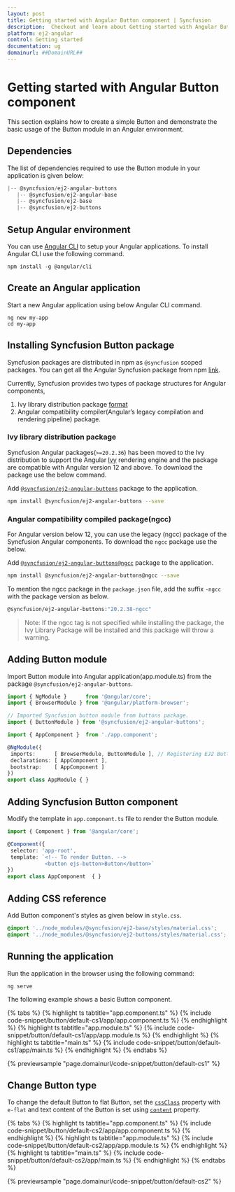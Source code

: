 ```yaml
---
layout: post
title: Getting started with Angular Button component | Syncfusion
description:  Checkout and learn about Getting started with Angular Button component of Syncfusion Essential JS 2 and more details.
platform: ej2-angular
control: Getting started 
documentation: ug
domainurl: ##DomainURL##
---
```


# Getting started with Angular Button component

This section explains how to create a simple Button and demonstrate the basic usage of the Button module in an Angular environment.

## Dependencies

The list of dependencies required to use the Button module in your application is given below:

 ```typescript
|-- @syncfusion/ej2-angular-buttons
    |-- @syncfusion/ej2-angular-base
    |-- @syncfusion/ej2-base
    |-- @syncfusion/ej2-buttons
```

## Setup Angular environment

You can use [Angular CLI](https://github.com/angular/angular-cli) to setup your Angular applications. To install Angular CLI use the following command.

```
npm install -g @angular/cli
```

## Create an Angular application

Start a new Angular application using below Angular CLI command.

```
ng new my-app
cd my-app
```

## Installing Syncfusion Button package

Syncfusion packages are distributed in npm as `@syncfusion` scoped packages. You can get all the Angular Syncfusion package from npm [link]( https://www.npmjs.com/search?q=%40syncfusion%2Fej2-angular- ).

Currently, Syncfusion provides two types of package structures for Angular components,
1. Ivy library distribution package [format](https://angular.io/guide/angular-package-format#angular-package-format)
2. Angular compatibility compiler(Angular’s legacy compilation and rendering pipeline) package.

### Ivy library distribution package

Syncfusion Angular packages(`>=20.2.36`) has been moved to the Ivy distribution to support the Angular [Ivy](https://docs.angular.lat/guide/ivy) rendering engine and the package are compatible with Angular version 12 and above. To download the package use the below command.

Add [`@syncfusion/ej2-angular-buttons`](https://www.npmjs.com/package/@syncfusion/ej2-angular-buttons/v/20.2.38) package to the application.

```bash
npm install @syncfusion/ej2-angular-buttons --save
```

### Angular compatibility compiled package(ngcc)

For Angular version below 12, you can use the legacy (ngcc) package of the Syncfusion Angular components. To download the `ngcc` package use the below.

Add [`@syncfusion/ej2-angular-buttons@ngcc`](https://www.npmjs.com/package/@syncfusion/ej2-angular-buttons/v/20.2.38-ngcc) package to the application.

```bash
npm install @syncfusion/ej2-angular-buttons@ngcc --save
```

To mention the ngcc package in the `package.json` file, add the suffix `-ngcc` with the package version as below.

```bash
@syncfusion/ej2-angular-buttons:"20.2.38-ngcc"
```

>Note: If the ngcc tag is not specified while installing the package, the Ivy Library Package will be installed and this package will throw a warning.

## Adding Button module

Import Button module into Angular application(app.module.ts) from the package
`@syncfusion/ej2-angular-buttons`.

 ```typescript
import { NgModule }      from '@angular/core';
import { BrowserModule } from '@angular/platform-browser';

// Imported Syncfusion button module from buttons package.
import { ButtonModule } from '@syncfusion/ej2-angular-buttons';

import { AppComponent }  from './app.component';

@NgModule({
  imports:      [ BrowserModule, ButtonModule ], // Registering EJ2 Button Module
  declarations: [ AppComponent ],
  bootstrap:    [ AppComponent ]
})
export class AppModule { }
```

## Adding Syncfusion Button component

Modify the template in `app.component.ts` file to render the Button module.

 ```typescript
import { Component } from '@angular/core';

@Component({
  selector: 'app-root',
  template: `<!-- To render Button. -->
             <button ejs-button>Button</button>`
})
export class AppComponent  { }
```

## Adding CSS reference

Add Button component's styles as given below in `style.css`.

```css
@import '../node_modules/@syncfusion/ej2-base/styles/material.css';
@import '../node_modules/@syncfusion/ej2-buttons/styles/material.css';
```

## Running the application

Run the application in the browser using the following command:

```
ng serve
```

The following example shows a basic Button component.

{% tabs %}
{% highlight ts tabtitle="app.component.ts" %}
{% include code-snippet/button/default-cs1/app/app.component.ts %}
{% endhighlight %}
{% highlight ts tabtitle="app.module.ts" %}
{% include code-snippet/button/default-cs1/app/app.module.ts %}
{% endhighlight %}
{% highlight ts tabtitle="main.ts" %}
{% include code-snippet/button/default-cs1/app/main.ts %}
{% endhighlight %}
{% endtabs %}
  
{% previewsample "page.domainurl/code-snippet/button/default-cs1" %}

## Change Button type

To change the default Button to flat Button, set the [`cssClass`](https://ej2.syncfusion.com/angular/documentation/api/button#cssclass) property with `e-flat` and text content of the Button is set using [`content`](https://ej2.syncfusion.com/angular/documentation/api/button#content) property.

{% tabs %}
{% highlight ts tabtitle="app.component.ts" %}
{% include code-snippet/button/default-cs2/app/app.component.ts %}
{% endhighlight %}
{% highlight ts tabtitle="app.module.ts" %}
{% include code-snippet/button/default-cs2/app/app.module.ts %}
{% endhighlight %}
{% highlight ts tabtitle="main.ts" %}
{% include code-snippet/button/default-cs2/app/main.ts %}
{% endhighlight %}
{% endtabs %}
  
{% previewsample "page.domainurl/code-snippet/button/default-cs2" %}
